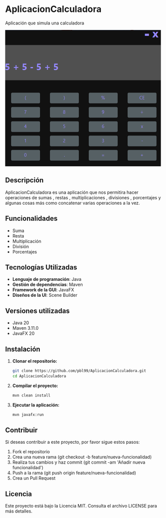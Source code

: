 # AplicacionCalculadora

Aplicación que simula una calculadora

![Captura de pantalla de la calculadora](src/main/resources/com/palmen/img/calculadora.png)

## Descripción

AplicacionCalculadora es una aplicación que nos permitira hacer operaciones de sumas , restas , multiplicaciones , divisiones , porcentajes y algunas cosas más como concatenar varias operaciones a la vez.

## Funcionalidades

- Suma
- Resta
- Multiplicación
- División
- Porcentajes

## Tecnologías Utilizadas

- **Lenguaje de programación**: Java
- **Gestión de dependencias**: Maven
- **Framework de la GUI**: JavaFX
- **Diseños de la UI**: Scene Builder

## Versiones utilizadas

- Java 20
- Maven 3.11.0
- JavaFX 20

## Instalación

1. **Clonar el repositorio:**
    ```bash
    git clone https://github.com/pbl99/AplicacionCalculadora.git
    cd AplicacionCalculadora
    ```

2. **Compilar el proyecto:**

    ```bash
    mvn clean install
    ```

3. **Ejecutar la aplicación:**

    ```bash
    mvn javafx:run
    ```

## Contribuir
Si deseas contribuir a este proyecto, por favor sigue estos pasos:

1. Fork el repositorio
2. Crea una nueva rama (git checkout -b feature/nueva-funcionalidad)
3. Realiza tus cambios y haz commit (git commit -am 'Añadir nueva funcionalidad')
4. Push a la rama (git push origin feature/nueva-funcionalidad)
5. Crea un Pull Request
   
## Licencia
Este proyecto está bajo la Licencia MIT. Consulta el archivo LICENSE para más detalles.
